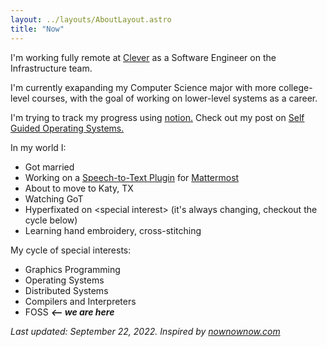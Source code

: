 ```yaml
---
layout: ../layouts/AboutLayout.astro
title: "Now"
---
```


I'm working fully remote at [Clever](https://clever.com) as a Software Engineer on the Infrastructure team.

I'm currently exapanding my Computer Science major with more college-level courses, with the goal of working on lower-level systems as a career.

I'm trying to track my progress using [notion.](https://seed-session-edb.notion.site/9706eb0f1e3d494aba9e5ef2ab684ce7?v=6590f35a9cff4bc7a8fb0380cfe0ca4a) Check out my post on [Self Guided Operating Systems.](/posts/sg-os/)

In my world I:

- Got married
- Working on a [Speech-to-Text Plugin](https://github.com/jakegut/mattermost-stt-plugin) for [Mattermost](https://mattermost.com/)
- About to move to Katy, TX
- Watching GoT
- Hyperfixated on \<special interest\> (it's always changing, checkout the cycle below)
- Learning hand embroidery, cross-stitching

My cycle of special interests:

- Graphics Programming
- Operating Systems
- Distributed Systems
- Compilers and Interpreters
- FOSS **_<-- we are here_**

<!-- <div id="player"></div> -->
<!-- <script src="https://unpkg.com/webamp"></script>
<script>
  new Webamp({
    initialTracks: [{
        metaData: {
            artist: "The Boy is Mine",
            title: "Brandy & Monica",
        },
        url: "https://sadgrl.online/midis/Boy.mp3",
    }],
    initialSkin: {
        url:
      // Find skins https://skins.webamp.org - download them and          host them on your website!
     "/webamp/Star_Trek_console.wsz"
    },}).renderWhenReady(document.getElementById("player"));
</script> -->

_Last updated: September 22, 2022. Inspired by [nownownow.com](https://nownownow.com/about)_
